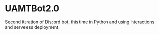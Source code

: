 # UAMTBot2.0
Second iteration of Discord bot, this time in Python and using interactions and serveless deployment.
